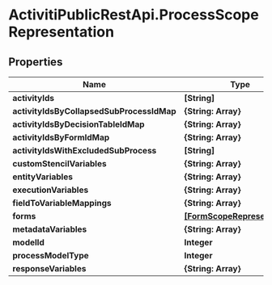 # ActivitiPublicRestApi.ProcessScopeRepresentation

## Properties
Name | Type | Description | Notes
------------ | ------------- | ------------- | -------------
**activityIds** | **[String]** |  | [optional] 
**activityIdsByCollapsedSubProcessIdMap** | **{String: Array}** |  | [optional] 
**activityIdsByDecisionTableIdMap** | **{String: Array}** |  | [optional] 
**activityIdsByFormIdMap** | **{String: Array}** |  | [optional] 
**activityIdsWithExcludedSubProcess** | **[String]** |  | [optional] 
**customStencilVariables** | **{String: Array}** |  | [optional] 
**entityVariables** | **{String: Array}** |  | [optional] 
**executionVariables** | **{String: Array}** |  | [optional] 
**fieldToVariableMappings** | **{String: Array}** |  | [optional] 
**forms** | [**[FormScopeRepresentation]**](FormScopeRepresentation.md) |  | [optional] 
**metadataVariables** | **{String: Array}** |  | [optional] 
**modelId** | **Integer** |  | [optional] 
**processModelType** | **Integer** |  | [optional] 
**responseVariables** | **{String: Array}** |  | [optional] 


